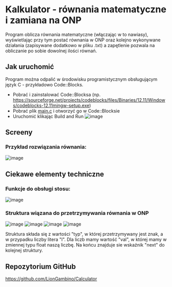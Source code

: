 # Kalkulator - równania matematyczne i zamiana na ONP
Program oblicza równania matematyczne (włączając w to nawiasy), wyświetlając przy tym postać równania w ONP oraz kolejno wykonywane działania (zapisywane dodatkowo w pliku .txt) a zapętlenie pozwala na obliczanie po sobie dowolnej ilości równań.
## Jak uruchomić
Program można odpalić w środowisku programistycznym obsługującym język C - przykładowo Code::Blocks.
* Pobrać i zainstalować Code::Blocksa (np. https://sourceforge.net/projects/codeblocks/files/Binaries/12.11/Windows/codeblocks-12.11mingw-setup.exe)
* Pobrać plik [main.c](https://github.com/LionGambino/Calculator/blob/main/main.c) i otworzyć go w Code::Blocksie
* Uruchomić klikając Build and Run
![image](https://user-images.githubusercontent.com/107425382/173459331-afdcc88a-4d01-4e63-8745-3224386a43c9.png)

## Screeny
### Przykład rozwiązania równania:

![image](https://user-images.githubusercontent.com/107425382/173455990-f192521e-d50d-4c60-aaa5-703a09b956c5.png)
## Ciekawe elementy techniczne
### Funkcje do obsługi stosu:
![image](https://user-images.githubusercontent.com/107425382/173455189-17558224-6954-4441-ad5b-7989eff0fe33.png)

### Struktura wiązana do przetrzymywania równania w ONP
![image](https://user-images.githubusercontent.com/107425382/173459568-40e89e86-9f8e-446e-b456-cbd7a1f1130a.png)
![image](https://user-images.githubusercontent.com/107425382/173459624-7163acd0-9667-4e4e-bed1-9597c7f2132c.png)
![image](https://user-images.githubusercontent.com/107425382/173459643-afc7f961-f8f1-497d-aa44-7e2a1026d5b8.png)
![image](https://user-images.githubusercontent.com/107425382/173459723-b2f2988c-1bc7-4546-ac66-d95aedeee712.png)

Struktura składa się z wartości "typ", w której przetrzymywany jest znak, a w przypadku liczby litera "l". Dla liczb mamy wartość "val", w której mamy w zmiennej typu float naszą liczbę. Na końcu znajduje sie wskaźnik "next" do kolejnej struktury.

## Repozytorium GitHub

https://github.com/LionGambino/Calculator
